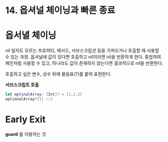 # 14. 옵셔널 체이닝과 빠른 종료

# 옵서녈 체이닝

nil 일지도 모르는 프로퍼티, 메서드, 서브스크립션 등을 가져오거나 호출할 때 사용할 수 있는 과정. 옵셔널에 값이 있다면 호출하고 nil이라면 nil을 반환하게 한다. 중첩하여 체인처럼 사용할 수 있고, 하나라도 값이 존재하지 않는다면 결과적으로 nil을 반환한다.

호출하고 싶은 변수, 상수 뒤에 물음표(?)를 붙여 표현한다.

**서브스크립트 호출**

```swift
let optinalArray: [Int]? = [1,2,3]
optionalArray?[1] //2
```

# Early Exit

**guard** 를 이용하는 것
